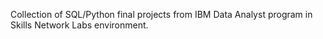 Collection of SQL/Python final projects from IBM Data Analyst program in Skills Network Labs environment.
